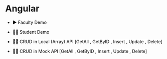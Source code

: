 # Angular

- <a href="https://github.com/yashkhokhar28/Angular/tree/main/FirstProject" title="Faculty Demo" style="background-color:#FFFFFF;color:#000000;text-decoration:none">▶ Faculty Demo </a>

- <a href="https://github.com/yashkhokhar28/Angular/tree/main/SecondProject" title="Student Demo" style="background-color:#FFFFFF;color:#000000;text-decoration:none">🧑‍💻 Student Demo </a>

- <a href="https://github.com/yashkhokhar28/Angular/tree/main/ThirdProject" title="Student Demo" style="background-color:#FFFFFF;color:#000000;text-decoration:none">🧑‍💻 CRUD in Local (Array) API [GetAll , GetByID , Insert , Update , Delete]</a>

- <a href="" title="Student Demo" style="background-color:#FFFFFF;color:#000000;text-decoration:none">🧑‍💻 CRUD in Mock API [GetAll , GetByID , Insert , Update , Delete]</a>
